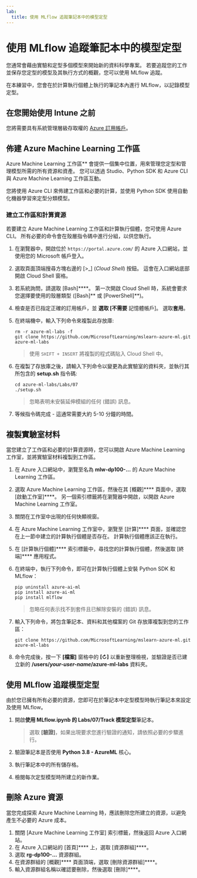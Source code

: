 ```yaml
---
lab:
  title: 使用 MLflow 追蹤筆記本中的模型定型
---
```


# 使用 MLflow 追蹤筆記本中的模型定型

您通常會藉由實驗和定型多個模型來開始新的資料科學專案。 若要追蹤您的工作並保存您定型的模型及其執行方式的概觀，您可以使用 MLflow 追蹤。

在本練習中，您會在於計算執行個體上執行的筆記本內進行 MLflow，以記錄模型定型。

## 在您開始使用 Intune 之前

您將需要具有系統管理層級存取權的 [Azure 訂用帳戶](https://azure.microsoft.com/free)。

## 佈建 Azure Machine Learning 工作區

Azure Machine Learning 工作區** 會提供一個集中位置，用來管理您定型和管理模型所需的所有資源和資產。 您可以透過 Studio、Python SDK 和 Azure CLI 與 Azure Machine Learning 工作區互動。

您將使用 Azure CLI 來佈建工作區和必要的計算，並使用 Python SDK 使用自動化機器學習來定型分類模型。

### 建立工作區和計算資源

若要建立 Azure Machine Learning 工作區和計算執行個體，您可使用 Azure CLI。 所有必要的命令會在殼層指令碼中進行分組，以供您執行。
1. 在瀏覽器中，開啟位於 `https://portal.azure.com/` 的 Azure 入口網站，並使用您的 Microsoft 帳戶登入。
1. 選取頁面頂端搜尋方塊右邊的 \[>_] (*Cloud Shell*) 按鈕。 這會在入口網站底部開啟 Cloud Shell 窗格。
1. 若系統詢問，請選取 [Bash]****。 第一次開啟 Cloud Shell 時，系統會要求您選擇要使用的殼層類型 ([Bash]** 或 [PowerShell]**)。
1. 檢查是否已指定正確的訂用帳戶，並 **選取 [不需要** 記憶體帳戶]。 選取**套用**。
1. 在終端機中，輸入下列命令來複製此存放庫:

    ```azurecli
    rm -r azure-ml-labs -f
    git clone https://github.com/MicrosoftLearning/mslearn-azure-ml.git azure-ml-labs
    ```

    > 使用 `SHIFT + INSERT` 將複製的程式碼貼入 Cloud Shell 中。 

1. 在複製了存放庫之後，請輸入下列命令以變更為此實驗室的資料夾，並執行其所包含的 **setup.sh** 指令碼:

    ```azurecli
    cd azure-ml-labs/Labs/07
    ./setup.sh
    ```

    > 忽略表明未安裝延伸模組的任何 (錯誤) 訊息。

1. 等候指令碼完成 - 這通常需要大約 5-10 分鐘的時間。

## 複製實驗室材料

當您建立了工作區和必要的計算資源時，您可以開啟 Azure Machine Learning 工作室，並將實驗室材料複製到工作區。

1. 在 Azure 入口網站中，瀏覽至名為 **mlw-dp100-...** 的 Azure Machine Learning 工作區。
1. 選取 Azure Machine Learning 工作區，然後在其 [概觀]**** 頁面中，選取 [啟動工作室]****。 另一個索引標籤將在瀏覽器中開啟，以開啟 Azure Machine Learning 工作室。
1. 關閉在工作室中出現的任何快顯視窗。
1. 在 Azure Machine Learning 工作室中，瀏覽至 [計算]**** 頁面，並確認您在上一節中建立的計算執行個體是否存在。 計算執行個體應該正在執行。
1. 在 [計算執行個體]**** 索引標籤中，尋找您的計算執行個體，然後選取 [終端]**** 應用程式。
1. 在終端中，執行下列命令，即可在計算執行個體上安裝 Python SDK 和 MLflow：

    ```
    pip uninstall azure-ai-ml
    pip install azure-ai-ml
    pip install mlflow
    ```

    > 忽略任何表示找不到套件且已解除安裝的 (錯誤) 訊息。

1. 輸入下列命令，將包含筆記本、資料和其他檔案的 Git 存放庫複製到您的工作區：

    ```
    git clone https://github.com/MicrosoftLearning/mslearn-azure-ml.git azure-ml-labs
    ```

1. 命令完成後，按一下 **[檔案]** 窗格中的 **[&#8635;]** 以重新整理檢視，並驗證是否已建立新的 **/users/*your-user-name*/azure-ml-labs** 資料夾。

## 使用 MLflow 追蹤模型定型

由於您已擁有所有必要的資源，您即可在於筆記本中定型模型時執行筆記本來設定及使用 MLflow。

1. 開啟**使用 MLflow.ipynb 的 Labs/07/Track 模型定型**筆記本。

    > 選取 **[驗證]**，如果出現要求您進行驗證的通知，請依照必要的步驟進行。

1. 驗證筆記本是否使用 **Python 3.8 - AzureML** 核心。
1. 執行筆記本中的所有儲存格。
1. 檢閱每次定型模型時所建立的新作業。

## 刪除 Azure 資源

當您完成探索 Azure Machine Learning 時，應該刪除您所建立的資源，以避免產生不必要的 Azure 成本。

1. 關閉 [Azure Machine Learning 工作室] 索引標籤，然後返回 Azure 入口網站。
1. 在 Azure 入口網站的 [首頁]**** 上，選取 [資源群組]****。
1. 選取 **rg-dp100-...** 資源群組。
1. 在資源群組的 [概觀]**** 頁面頂端，選取 [刪除資源群組]****。
1. 輸入資源群組名稱以確認要刪除，然後選取 [刪除]****。
